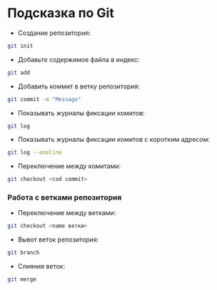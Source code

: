 # Подсказка по Git

+   Создание репозитория:
```sh
git init
```

+ Добавьте содержимое файла в индекс:
```sh
git add
```

+ Добавить коммит в ветку репозитория:
```sh
git commit -m "Message"
```

+ Показывать журналы фиксации комитов:
```sh
git log 
```

+ Показывать журналы фиксации комитов с коротким адресом:
```sh
git log --oneline
```

+ Переключение между комитами:
```sh
git checkout <cod commit>
```

### Работа с ветками репозитория

+ Переключение между ветками:
```sh
git checkout <name ветки>
```

+ Вывот веток репозитория:
```sh
git branch 
```

+ Слияния веток:
```sh
git merge 
```
